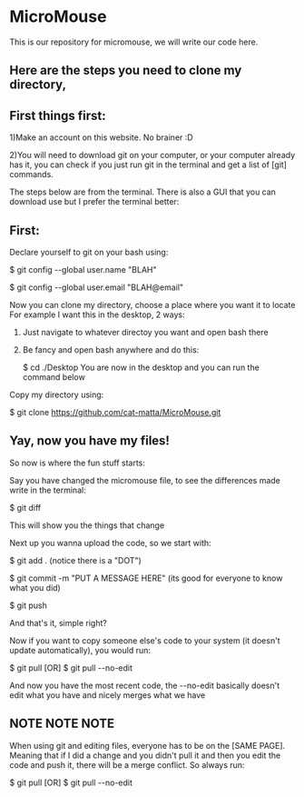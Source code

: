 # MicroMouse
This is our repository for micromouse, we will write our code here.

Here are the steps you need to clone my directory, 
--------------------------------------------------

First things first:
-------------------

1)Make an account on this website. No brainer :D

2)You will need to download git on your computer, or your computer already has it, you can check if you just run git in the terminal and get a list of [git] commands.


The steps below are from the terminal. There is also a GUI that you can download use but I prefer the terminal better:

First: 
------
Declare yourself to git on your bash using:

$ git config --global user.name "BLAH"

$ git config --global user.email "BLAH@email"

Now you can clone my directory, choose a place where you want it to locate
For example I want this in the desktop, 2 ways:
1. Just navigate to whatever directoy you want and open bash there
2. Be fancy and open bash anywhere and do this:

      $ cd ./Desktop
     You are now in the desktop and you can run the command below

Copy my directory using:

$ git clone https://github.com/cat-matta/MicroMouse.git

Yay, now you have my files!
--------------------------

So now is where the fun stuff starts:

Say you have changed the micromouse file, to see the differences made write in the terminal:

$ git diff

This will show you the things that change

Next up you wanna upload the code, so we start with:

$ git add .  (notice there is a "DOT")

$ git commit -m "PUT A MESSAGE HERE"    (its good for everyone to know what you did)

$ git push

And that's it, simple right?

Now if you want to copy someone else's code to your system (it doesn't update automatically), you would run:

$ git pull
[OR]
$ git pull --no-edit

And now you have the most recent code, the --no-edit basically doesn't edit what you have and nicely merges what we have


NOTE NOTE NOTE
---------------
When using git and editing files, everyone has to be on the [SAME PAGE]. Meaning that if I did a change and you didn't pull it and then you edit the code and push it, there will be a merge conflict. So always run:

$ git pull
[OR]
$ git pull --no-edit


